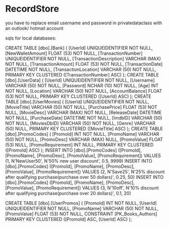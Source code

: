 # RecordStore
you have to replace email username and password in privatedataclass with an outlook/ hotmail account

sqls for local databases:

CREATE TABLE [dbo].[Bank] (
    [UserId]                 UNIQUEIDENTIFIER NOT NULL,
    [NewWalletAmount]        FLOAT (53)       NOT NULL,
    [TransactionNumber]      UNIQUEIDENTIFIER NOT NULL,
    [TransactionDescription] VARCHAR (MAX)    NOT NULL,
    [TransactionAmount]      FLOAT (53)       NOT NULL,
    [TransactionDate]        DATETIME         NOT NULL,
    [TransactionLocation]    VARCHAR (50)     NOT NULL,
    PRIMARY KEY CLUSTERED ([TransactionNumber] ASC)
);
CREATE TABLE [dbo].[UserData] (
    [UserId]         UNIQUEIDENTIFIER NOT NULL,
    [Username]       VARCHAR (50)     NOT NULL,
    [Password]       NCHAR (10)       NOT NULL,
    [Age]            INT              NOT NULL,
    [Location]       VARCHAR (50)     NOT NULL,
    [AccountBalance] FLOAT (53)       NOT NULL,
    PRIMARY KEY CLUSTERED ([UserId] ASC)
);
CREATE TABLE [dbo].[UserMovies] (
    [UserId]        UNIQUEIDENTIFIER NOT NULL,
    [MovieTitle]    VARCHAR (50)     NOT NULL,
    [PurchasePrice] FLOAT (53)       NOT NULL,
    [MovieDesc]     VARCHAR (MAX)    NOT NULL,
    [ReleaseDate]   DATETIME         NOT NULL,
    [PurchaseDate]  DATETIME         NOT NULL,
    [ImdbID]        VARCHAR (50)     NOT NULL,
    [MoviesDbID]    VARCHAR (50)     NOT NULL,
    [Genre]         VARCHAR (50)     NULL,
    PRIMARY KEY CLUSTERED ([MovieTitle] ASC)
);
CREATE TABLE [dbo].[PromoCodes] (
    [PromoId]          INT           NOT NULL,
    [PromoName]        VARCHAR (50)  NOT NULL,
    [PromoDesc]        VARCHAR (MAX) NULL,
    [PromoValue]       FLOAT (53)    NULL,
    [PromoRequirement] INT           NULL,
    PRIMARY KEY CLUSTERED ([PromoId] ASC)
);
INSERT INTO [dbo].[PromoCodes] ([PromoId], [PromoName], [PromoDesc], [PromoValue], [PromoRequirement]) VALUES (1, N'NewUser50', N'50% new user discount', 0.5, 9999)
INSERT INTO [dbo].[PromoCodes] ([PromoId], [PromoName], [PromoDesc], [PromoValue], [PromoRequirement]) VALUES (2, N'Save25', N'25% discount after qualifying purchase(purchase over 50 dollars)', 0.25, 50)
INSERT INTO [dbo].[PromoCodes] ([PromoId], [PromoName], [PromoDesc], [PromoValue], [PromoRequirement]) VALUES (3, N'10off', N'10% discount after qualifying purchase(purchase over 20 dollars)', 0.1, 20)


CREATE TABLE [dbo].[UserPromos] (
    [PromoId]    INT              NOT NULL,
    [UserId]     UNIQUEIDENTIFIER NOT NULL,
    [PromoName]  VARCHAR (50)     NOT NULL,
    [PromoValue] FLOAT (53)       NOT NULL,
    CONSTRAINT [PK_Books_Authors] PRIMARY KEY CLUSTERED ([PromoId] ASC, [UserId] ASC)
);
